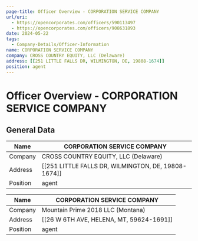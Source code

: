 ```yaml
---
page-title: Officer Overview - CORPORATION SERVICE COMPANY
url/uri:
  - https://opencorporates.com/officers/590113497
  - https://opencorporates.com/officers/908631893
date: 2024-05-22
tags:
  - Company-Details/Officer-Information
name: CORPORATION SERVICE COMPANY
company: CROSS COUNTRY EQUITY, LLC (Delaware)
address: [[251 LITTLE FALLS DR, WILMINGTON, DE, 19808-1674]]
position: agent
---
```


# Officer Overview - CORPORATION SERVICE COMPANY

## General Data

| Name     | CORPORATION SERVICE COMPANY                  |
| -------- | -------------------------------------------- |
| Company  | CROSS COUNTRY EQUITY, LLC (Delaware)         |
| Address  | [[251 LITTLE FALLS DR, WILMINGTON, DE, 19808-1674]] |
| Position | agent                                        |

| Name            | CORPORATION SERVICE COMPANY     |
|-----------------|---------------------------------|
| Company         | Mountain Prime 2018 LLC (Montana) |
| Address         | [[26 W 6TH AVE, HELENA, MT, 59624-1691]] |
| Position        | agent                           ||                                              |
